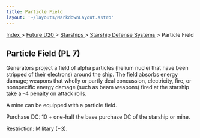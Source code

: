 ```yaml
---
title: Particle Field
layout: '~/layouts/MarkdownLayout.astro'
---
```


[ Index ](/) > [ Future D20 ](/future.d20.srd) > [ Starships ](/future.d20.srd/starships) > [Starship Defense Systems](/future.d20.srd/starships/starship.defense.systems) > Particle Field

##  Particle Field (PL 7)

Generators project a field of alpha particles (helium nuclei that have been
stripped of their electrons) around the ship. The field absorbs energy damage;
weapons that wholly or partly deal concussion, electricity, fire, or
nonspecific energy damage (such as beam weapons) fired at the starship take a
–4 penalty on attack rolls.

A mine can be equipped with a particle field.

Purchase DC: 10 + one-half the base purchase DC of the starship or mine.

Restriction: Military (+3).

